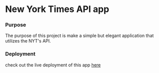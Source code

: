 # New York Times API app

### Purpose

The purpose of this project is make a simple but elegant application that
utilizes the NYT's API.

### Deployment

check out the live deployment of this app [here](www.google.com)
